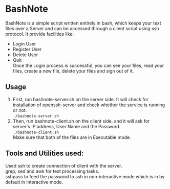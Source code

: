 # BashNote
BashNote is a simple script written entirely in bash, which keeps your text files over a Server and can be accessed through a client script using ssh protocol.
It provide facilities like:
 - Login User
 - Register User
 - Delete User
 - Quit  
 Once the Login process is successful, you can see your files, read your 
 files, create a new file, delete your files and sign out of it.

## Usage

 1. First, run bashnote-server.sh on the server side. It will check 
 for installation of openssh-server and check whether the 
 service is running or not.  
 `./bashnote-server.sh`  
 2. Then, run bashnote-client.sh on the client side, and it will ask for 
 server's IP address, User Name and the Password.  
 `./bashnote-client.sh`  
 Make sure that both of the files are in Executable mode.
 
## Tools and Utilities used:
Used ssh to create connection of client with the server.  
grep, sed and awk for text processing tasks.  
sshpass to feed the password to ssh in non-interactive mode which is in by default in interactive mode.  
 
